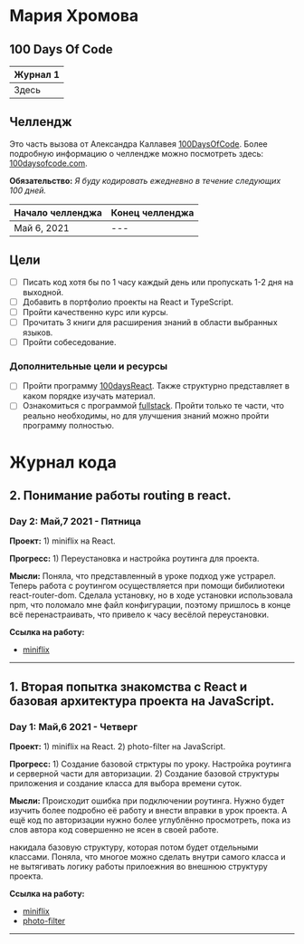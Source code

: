 # Мария Хромова

## 100 Days Of Code

| Журнал 1 | 
| --- | 
| Здесь |

## Челлендж

Это часть вызова от Александра Каллавея [100DaysOfCode](https://github.com/Kallaway/100-days-of-code "the official repo"). Более подробную информацию о челлендже можно посмотреть здесь: [100daysofcode.com](http://100daysofcode.com/ "100daysofcode.com").

**Обязательство:** *Я буду кодировать ежедневно в течение следующих 100 дней.*

|  Начало челленджа   | Конец челленджа     |
| ------------- | ------------ |
| Май 6, 2021 | --- |

## Цели

- [ ] Писать код хотя бы по 1 часу каждый день или пропускать 1-2 дня на выходной.
- [ ] Добавить в портфолио проекты на React и TypeScript.
- [ ] Пройти качественно курс или курсы. 
- [ ] Прочитать 3 книги для расширения знаний в области выбранных языков.
- [ ] Пройти собеседование.

### Дополнительные цели и ресурсы

- [ ] Пройти программу [100daysReact](https://medium.com/@LenoraPorter/learning-react-in-100-days-229c45d906a3). Также структурно представляет в каком порядке изучать материал.
- [ ] Ознакомиться с программой [fullstack](https://fullstackopen.com/en/#course-contents). Пройти только те части, что реально необходимы, но для улучшения знаний можно пройти программу полностью.

# Журнал кода

<!--
## 1 (НОМЕР ДНЯ). CSS Grid Practice App on CodePen (КРАТКО О ТОМ ЧЕМУ НАУЧИЛАСЬ ЗАГОЛОВОК)
### День 1: Май,6 2021 - Четверг (УКАЗЫВАЕМ ДАТУ ДНЯ)
**Проект:** ХSS Grid SPA (УКАЗЫВАТЬ ПРОЕКТ ЕГО НАЗВАНИЕ)
**Прогресс:** Completed project! (КРАТКО ПИСАТЬ, ЧТО СДЕЛАЛА В ПРОЕКТЕ)
**Мысли:** I had gotten a couple requests from folks about chekcing out the code - which anyone is free to do by [forking the repo](https://github.com/james-priest/grid-critters-code). So, since it's all straight HTML, CSS, & JS, I created a [Pen on CodePen](https://codepen.io/james-priest/pen/MrdNPZ) that you can check out as well. (ПРОСТО МОЖНО ИСПОЛЬЗОВАТЬ КАК ЗАМЕТКИ ИЛИ КРАТКИЙ ДНЕВНИК МЫСЛЕЙ)
[![screenshot 2](assets/images/sm_codepen-css-grid3.jpg)](assets/images/full-size/codepen-css-grid3.png) (МОЖНО ВСТАВИТЬ КАРТИНКИ С ТЕМ, КАК ВЫГЛЯДИТ ПРИЛОЖЕНИЕ ИЛИ ЧТО-ТО ТАКОЕ)
[![screenshot 1](assets/images/sm_codepen-css-grid2.jpg)](assets/images/full-size/codepen-css-grid2.png)
**сСЫЛКА НА РАБОТУ:**  (УКАЗЫВАТЬ ССЫЛКИ НА РАБОТУ НАД КОТОРОЙ РАБОТАЮ)
- [CSS Grid SPA](https://codepen.io/james-priest/pen/MrdNPZ) on CodePen
-->

## 2. Понимание работы routing в react.
### Day 2: Май,7 2021 - Пятница

**Проект:** 1) miniflix на React.

**Прогресс:** 1) Переустановка и настройка роутинга для проекта.

**Мысли:** Поняла, что представленный в уроке подход уже устрарел. Теперь работа с роутингом осуществляется при помощи бибилиотеки react-router-dom. Сделала установку, но в ходе установки использовала npm, что поломало мне файл конфигурации, поэтому пришлось в конце всё перенастраивать, что привело к часу весёлой переустановки.


**Ссылка на работу:** 
- [miniflix](https://github.com/ChroMari/miniflix)

---

## 1. Вторая попытка знакомства с React и базовая архитектура проекта на JavaScript.
### Day 1: Май,6 2021 - Четверг

**Проект:** 1) miniflix на React.
            2) photo-filter на JavaScript.

**Прогресс:** 1) Создание базовой стрктуры по уроку. Настройка роутинга и серверной части для авторизации.
              2) Создание базовой структуры приложения и создание класса для выбора времени суток.

**Мысли:** Происходит ошибка при подключении роутинга. Нужно будет изучить более подробно её работу и внести вправки в урок проекта. А ещё код по авторизации нужно более углублённо просмотреть, пока из слов автора код совершенно не ясен в своей работе.

накидала базовую структуру, которая потом будет отдельными классами. Поняла, что многое можно сделать внутри самого класса и не вытягивать логику работы прилоежния во внешнюю структуру проекта.


**Ссылка на работу:** 
- [miniflix](https://github.com/ChroMari/miniflix)
- [photo-filter](https://github.com/ChroMari/photo-filter)

---
